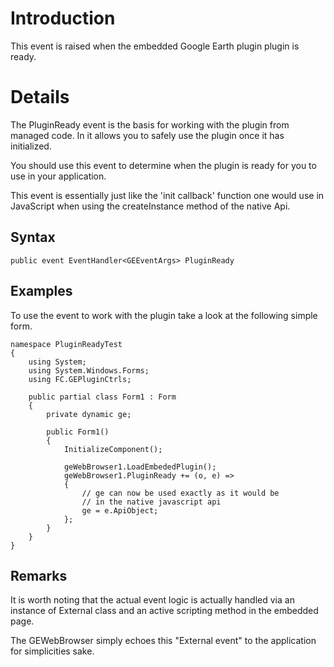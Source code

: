 

# Introduction #

This event is raised when the embedded Google Earth plugin plugin is ready.

# Details #

The PluginReady event is the basis for working with the plugin from managed code. In it allows you to safely use the plugin once it has initialized.

You should use this event to determine when the plugin is ready for you to use in your application.

This event is essentially just like the 'init callback' function one would use in JavaScript when using the createInstance method of the native Api.

## Syntax ##

```
public event EventHandler<GEEventArgs> PluginReady
```

## Examples ##

To use the event to work with the plugin take a look at the following simple form.

```
namespace PluginReadyTest
{
    using System;
    using System.Windows.Forms;
    using FC.GEPluginCtrls;

    public partial class Form1 : Form
    {
        private dynamic ge;

        public Form1()
        {
            InitializeComponent();

            geWebBrowser1.LoadEmbededPlugin();
            geWebBrowser1.PluginReady += (o, e) =>
            {
                // ge can now be used exactly as it would be
                // in the native javascript api
                ge = e.ApiObject;
            };
        }
    }
}
```

## Remarks ##

It is worth noting that the actual event logic is actually handled via an instance of External class and an active scripting method in the embedded page.

The GEWebBrowser simply echoes this "External event" to the application for simplicities sake.
